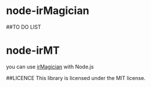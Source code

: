 # node-irMagician

##TO DO LIST


# node-irMT
you can use [irMagician](http://www.omiya-giken.com/?cat=13) with Node.js

##LICENCE
This library is licensed under the MIT license.
